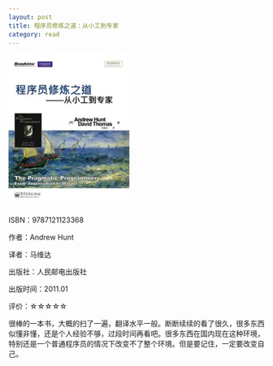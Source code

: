 ```yaml
---
layout: post
title: 程序员修炼之道：从小工到专家
category: read
---
```

<img class="cover" src="/images/2011/12/9787121123368-238x300.jpg" width="238" height="300" />

ISBN：9787121123368

作者：Andrew Hunt

译者：马维达

出版社：人民邮电出版社

出版时间：2011.01

评价：☆☆☆☆☆

很棒的一本书，大概的扫了一遍，翻译水平一般。断断续续的看了很久，很多东西似懂非懂，还是个人经验不够，过段时间再看吧。很多东西在国内现在这种环境，特别还是一个普通程序员的情况下改变不了整个环境。但是要记住，一定要改变自己。

